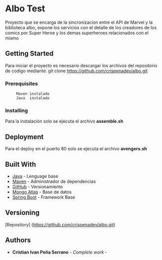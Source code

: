 # Albo Test

Proyecto que se encarga de la sincronizacion entre el API de Marvel y la biblioteca albo, expone los servicios con el detalle de los creadores de los comics por Super Heroe y los demas superheroes relacionados con el mismo

## Getting Started

Para iniciar el proyecto es necesario descargar los archivos del repositorio de codigo mediante:
          git clone https://github.com/crispenadev/albo.git

### Prerequisites

         Maven instalado
         Java  instalado

### Installing
 Para la instalación solo se ejecuta el archivo **assemble.sh**

## Deployment
Para el deploy en el puerto 80 solo se ejecuta el archivo **avengers.sh**

## Built With

* [Java](http://www.dropwizard.io/1.0.2/docs/) - Lenguage base
* [Maven](https://maven.apache.org/) - Administrador de dependencias
* [GitHub](https://rometools.github.io/rome/) - Versionamiento
* [Mongo Atlas](https://www.mongodb.com/cloud/atlas) - Base de datos
* [Spring Boot](https://spring.io/projects/spring-boot) - Framework Base


## Versioning

[Repository] (https://github.com/crispenadev/albo.git)

## Authors

* **Cristian Ivan Peña Serrano** - *Complete work* -



